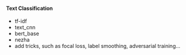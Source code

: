 #### Text Classification
- tf-idf
- text_cnn
- bert_base
- nezha
- add tricks, such as focal loss, label smoothing, adversarial training...
